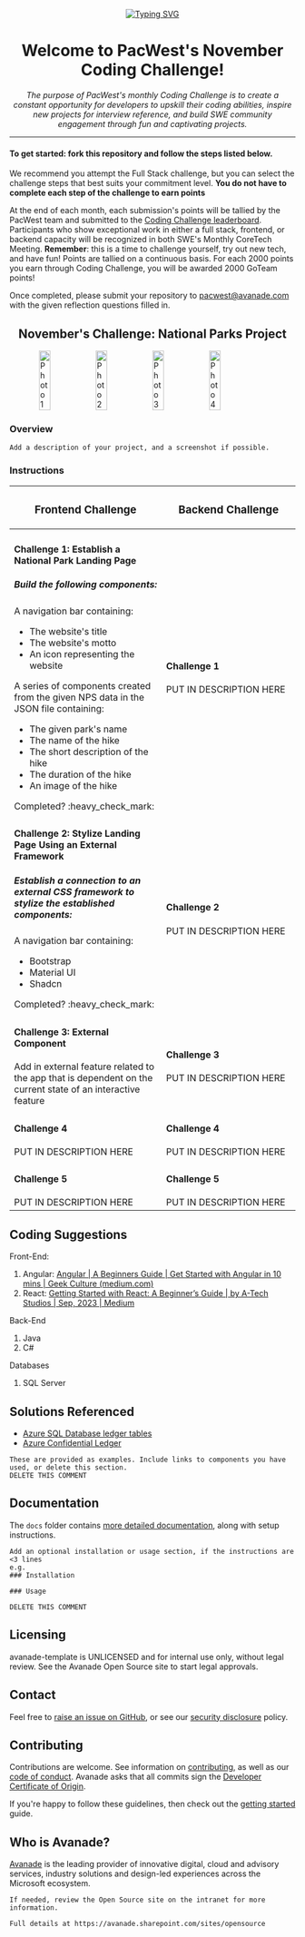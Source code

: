 <p align="center">
  <!-- Typing SVG by DenverCoder1 - [https://github.com/DenverCoder1/readme-typing-svg](https://readme-typing-svg.demolab.com/demo/) -->
<a href="https://git.io/typing-svg"><img src="https://readme-typing-svg.demolab.com?font=Fira+Code&size=25&duration=2000&pause=1000&random=false&width=435&lines=Your+mission%2C+should+you;+choose+to+accept+it+.+.+.;Build+a+National+Parks+App." alt="Typing SVG" /></a>
</p>

<h1 align="center">Welcome to PacWest's November Coding Challenge!</h1>
  
<div align="center"><i>The purpose of PacWest's monthly Coding Challenge is to create a constant opportunity for developers to upskill their coding abilities, inspire new projects for interview reference, and build SWE community engagement through fun and captivating projects.</i></div>

<hr>

#### To get started: fork this repository and follow the steps listed below. 

We recommend you attempt the Full Stack challenge, but you can select the challenge steps that best suits your commitment level. <b> You do not have to complete each step of the challenge to earn points </b>

At the end of each month, each submission's points will be tallied by the PacWest team and submitted  to the [Coding Challenge leaderboard](https://avanade.sharepoint.com/sites/PacWestSWE/SitePages/Greta%27s-Test-Page.aspx?OR=Teams-HL&CT=1695073757100&clickparams=eyJBcHBOYW1lIjoiVGVhbXMtRGVza3RvcCIsIkFwcFZlcnNpb24iOiIyNy8yMzA5MDExMjIyOSIsIkhhc0ZlZGVyYXRlZFVzZXIiOnRydWV9#coding-challenge-leaderboard). Participants who show exceptional work in either a full stack, frontend, or backend capacity will be recognized in both SWE's Monthly CoreTech Meeting. <b>Remember</b>: this is a time to challenge yourself, try out new tech, and have fun! Points are tallied on a continuous basis. For each 2000 points you earn through Coding Challenge, you will be awarded 2000 GoTeam points!

Once completed, please submit your repository to pacwest@avanade.com with the given reflection questions filled in.

<h2 align="center">November's Challenge: National Parks Project</h2>

<div style="display: flex; justify-content: center; align-items: center;">
  <img src="https://www.zionponderosa.com/wp-content/uploads/2019/05/rich-martello-367451-unsplash-862x479.jpg" alt="Photo 1" style="width: 20%; max-width: 100px; height: auto;">
  <img src="https://news.harvard.edu/wp-content/uploads/2019/09/leo-serrat_unsplash-1-1600x900.jpg" alt="Photo 2" style="width: 20%; max-width: 100px; height: auto;">
  <img src="https://i.ontraport.com/224876.58ad91c170962f6d3f178a6909f4c7ab.PNG" alt="Photo 3" style="width: 20%; max-width: 100px; height: auto;">
  <img src="https://www.worldatlas.com/upload/54/4b/04/arches-national-park-utah-us-josemaria-toscano.jpg" alt="Photo 4" style="width: 20%; max-width: 100px; height: auto;">
</div>




### Overview

```
Add a description of your project, and a screenshot if possible.
```
### Instructions
<table>
  <thead>
    <tr>
      <th width="500px"><h3>Frontend Challenge</h3></th>
      <th width="500px"><h3>Backend Challenge</h3></th>
    </tr>
  </thead>
  <tbody>
<!--       Challenge 1 -->
      <tr width="600px">
<!--           Frontend Challenge 1 -->
          <td>
              <h4>Challenge 1: Establish a National Park Landing Page</h4>
              <h5>Build the following components: </h5>
                <div>A navigation bar containing:</div>
                  <ul>
                    <li>The website's title </li>
                    <li>The website's motto</li>
                    <li>An icon representing the website</li>
                  </ul>
                </div>
              <div>A series of components created from the given NPS data in the JSON file containing:</div>
                <ul>
                  <li>The given park's name</li>
                  <li>The name of the hike</li>
                  <li>The short description of the hike </li>
                  <li>The duration of the hike</li>
                  <li>An image of the hike </li>
                </ul>
              </div>
              </div>
             <div>Completed? :heavy_check_mark:</div>
          </td>
<!--           Backend Challenge 2 -->
          <td>
              <h4>Challenge 1</h4>
              <div>PUT IN DESCRIPTION HERE</div>
          </td>
      </tr>
<!--       Challenge 2 -->
      <tr width="600px">
<!--           Front-End Challenge 2 -->
          <td>
              <h4>Challenge 2: Stylize Landing Page Using an External Framework</h4>
              <h5>Establish a connection to an external CSS framework to stylize the established components:</h5>
                <div>A navigation bar containing:</div>
                  <ul>
                    <li>Bootstrap</li>
                    <li>Material UI</li>
                    <li>Shadcn</li>
                  </ul>
                </div>
              </div>
             <div>Completed? :heavy_check_mark:</div>
          </td>
<!--           Back-End Challenge 2 -->
          <td>
              <h4>Challenge 2</h4>
              <div>PUT IN DESCRIPTION HERE</div>
          </td>
      </tr>
    <!--       Challenge 3 -->
      <tr width="600px">
<!--           Front-End Challenge 3 -->
          <td>
              <h4>Challenge 3: External Component</h4>
              <div>Add in external feature related to the app that is dependent on the current state of an interactive feature</div>
          </td>
<!--           Back-End Challenge 3 -->
          <td>
              <h4>Challenge 3</h4>
              <div>PUT IN DESCRIPTION HERE</div>
          </td>
      </tr>
    <!--       Challenge 4 -->
      <tr width="600px">
<!--           Front-End Challenge 4 -->
          <td>
              <h4>Challenge 4</h4>
              <div>PUT IN DESCRIPTION HERE</div>
          </td>
<!--           Back-End Challenge 2 -->
          <td>
              <h4>Challenge 4</h4>
              <div>PUT IN DESCRIPTION HERE</div>
          </td>
      </tr>
    <!--       Challenge 5 -->
      <tr width="600px">
<!--           Front-End Challenge 5 -->
          <td>
              <h4>Challenge 5</h4>
              <div>PUT IN DESCRIPTION HERE</div>
          </td>
<!--           Back-End Challenge 5 -->
          <td>
              <h4>Challenge 5</h4>
              <div>PUT IN DESCRIPTION HERE</div>
          </td>
      </tr>
  </tbody>
</table>


## Coding Suggestions

Front-End:

1. Angular: [Angular | A Beginners Guide | Get Started with Angular in 10 mins | Geek Culture (medium.com)](https://medium.com/geekculture/angular-a-beginners-guide-f8cd9ee7325)
2. React: [Getting Started with React: A Beginner’s Guide | by A-Tech Studios | Sep, 2023 | Medium](https://medium.com/@A-Tech-Studios/getting-started-with-react-a-beginners-guide-1d876eb6db37)

Back-End

1. Java
2. C#

Databases

1. SQL Server

## Solutions Referenced

- [Azure SQL Database ledger tables](https://docs.microsoft.com/en-us/azure/azure-sql/database/ledger-overview?WT.mc_id=AI-MVP-5004204)
- [Azure Confidential Ledger](https://docs.microsoft.com/en-gb/azure/confidential-ledger/?WT.mc_id=AI-MVP-5004204)

```
These are provided as examples. Include links to components you have used, or delete this section.
DELETE THIS COMMENT
```

## Documentation

The `docs` folder contains [more detailed documentation](./docs/start-here.md), along with setup instructions.

```
Add an optional installation or usage section, if the instructions are <3 lines
e.g.
### Installation

### Usage

DELETE THIS COMMENT
```

## Licensing

avanade-template is UNLICENSED and for internal use only, without legal review. See the Avanade Open Source site to start legal approvals.

## Contact

Feel free to [raise an issue on GitHub](https://github.com/Avanade/avanade-template/issues), or see our [security disclosure](./SECURITY.md) policy.

## Contributing

Contributions are welcome. See information on [contributing](./CONTRIBUTING.md), as well as our [code of conduct](https://avanade.github.io/code-of-conduct/). Avanade asks that all commits sign the [Developer Certificate of Origin](https://developercertificate.org/).

If you're happy to follow these guidelines, then check out the [getting started](./docs/start-here.md) guide.

## Who is Avanade?

[Avanade](https://www.avanade.com) is the leading provider of innovative digital, cloud and advisory services, industry solutions and design-led experiences across the Microsoft ecosystem.

```
If needed, review the Open Source site on the intranet for more information.

Full details at https://avanade.sharepoint.com/sites/opensource
```
